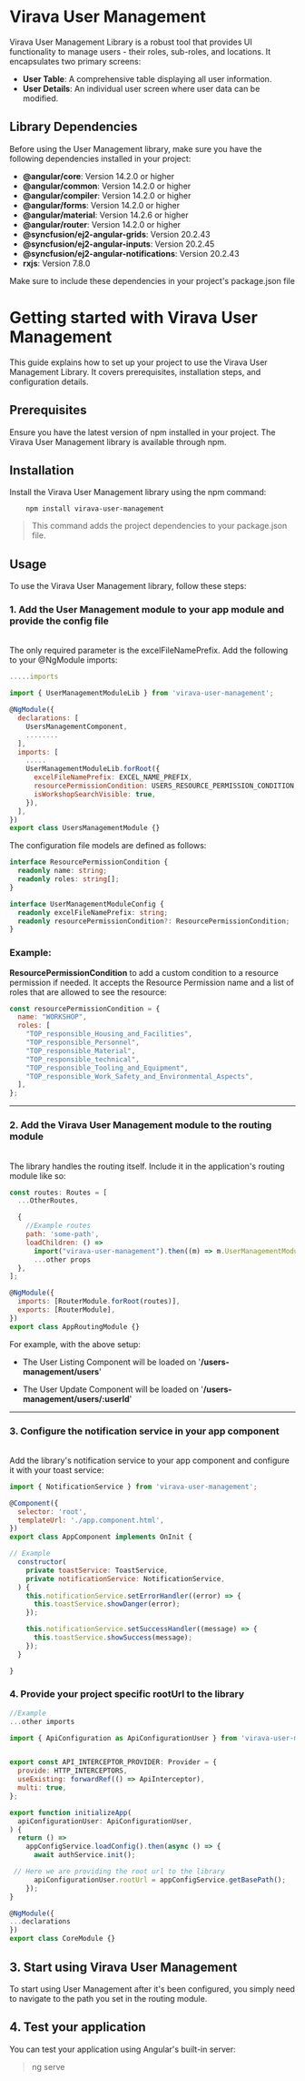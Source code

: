 # Virava User Management

Virava User Management Library is a robust tool that provides UI functionality to manage users - their roles, sub-roles, and locations. It encapsulates two primary screens:

- **User Table**: A comprehensive table displaying all user information.
- **User Details**: An individual user screen where user data can be modified.

## Library Dependencies

Before using the User Management library, make sure you have the following dependencies installed in your project:

- **@angular/core**: Version 14.2.0 or higher
- **@angular/common**: Version 14.2.0 or higher
- **@angular/compiler**: Version 14.2.0 or higher
- **@angular/forms**: Version 14.2.0 or higher
- **@angular/material**: Version 14.2.6 or higher
- **@angular/router**: Version 14.2.0 or higher
- **@syncfusion/ej2-angular-grids**: Version 20.2.43
- **@syncfusion/ej2-angular-inputs**: Version 20.2.45
- **@syncfusion/ej2-angular-notifications**: Version 20.2.43
- **rxjs**: Version 7.8.0

Make sure to include these dependencies in your project's package.json file

# Getting started with Virava User Management

This guide explains how to set up your project to use the Virava User Management Library. It covers prerequisites, installation steps, and configuration details.

## Prerequisites

Ensure you have the latest version of npm installed in your project. The Virava User Management library is available through npm.

## Installation

Install the Virava User Management library using the npm command:

        npm install virava-user-management

> This command adds the project dependencies to your package.json file.

## Usage

To use the Virava User Management library, follow these steps:

### 1. **Add the User Management module to your app module and provide the config file**

<br/>
The only required parameter is the excelFileNamePrefix. Add the following to your @NgModule imports:

```js
.....imports

import { UserManagementModuleLib } from 'virava-user-management';

@NgModule({
  declarations: [
    UsersManagementComponent,
    ........
  ],
  imports: [
    .....
    UserManagementModuleLib.forRoot({
      excelFileNamePrefix: EXCEL_NAME_PREFIX,
      resourcePermissionCondition: USERS_RESOURCE_PERMISSION_CONDITION,
      isWorkshopSearchVisible: true,
    }),
  ],
})
export class UsersManagementModule {}
```

The configuration file models are defined as follows:

```ts
interface ResourcePermissionCondition {
  readonly name: string;
  readonly roles: string[];
}

interface UserManagementModuleConfig {
  readonly excelFileNamePrefix: string;
  readonly resourcePermissionCondition?: ResourcePermissionCondition;
}
```

### **Example:**

**ResourcePermissionCondition** to add a custom condition to a resource permission if needed. It accepts the Resource Permission name and a list of roles that are allowed to see the resource:

```js
const resourcePermissionCondition = {
  name: "WORKSHOP",
  roles: [
    "TOP_responsible_Housing_and_Facilities",
    "TOP_responsible_Personnel",
    "TOP_responsible_Material",
    "TOP_responsible_technical",
    "TOP_responsible_Tooling_and_Equipment",
    "TOP_responsible_Work_Safety_and_Environmental_Aspects",
  ],
};
```

---

### 2. Add the Virava User Management module to the routing module

<br/>
The library handles the routing itself. Include it in the application's routing module like so:

```js
const routes: Routes = [
  ...OtherRoutes,

  {
    //Example routes
    path: 'some-path',
    loadChildren: () =>
      import("virava-user-management").then((m) => m.UserManagementModuleLib),
      ...other props
  },
];

@NgModule({
  imports: [RouterModule.forRoot(routes)],
  exports: [RouterModule],
})
export class AppRoutingModule {}
```

For example, with the above setup:

- The User Listing Component will be loaded on '**/users-management/users**'

- The User Update Component will be loaded on '**/users-management/users/:userId**'

---

### 3. Configure the notification service in your app component

<br/>
Add the library's notification service to your app component and configure it with your toast service:

```javascript
import { NotificationService } from 'virava-user-management';

@Component({
  selector: 'root',
  templateUrl: './app.component.html',
})
export class AppComponent implements OnInit {

// Example
  constructor(
    private toastService: ToastService,
    private notificationService: NotificationService,
  ) {
    this.notificationService.setErrorHandler((error) => {
      this.toastService.showDanger(error);
    });

    this.notificationService.setSuccessHandler((message) => {
      this.toastService.showSuccess(message);
    });
  }

}
```

### 4. Provide your project specific rootUrl to the library

```javascript
//Example
...other imports

import { ApiConfiguration as ApiConfigurationUser } from 'virava-user-management';


export const API_INTERCEPTOR_PROVIDER: Provider = {
  provide: HTTP_INTERCEPTORS,
  useExisting: forwardRef(() => ApiInterceptor),
  multi: true,
};

export function initializeApp(
  apiConfigurationUser: ApiConfigurationUser,
) {
  return () =>
    appConfigService.loadConfig().then(async () => {
      await authService.init();

 // Here we are providing the root url to the library
      apiConfigurationUser.rootUrl = appConfigService.getBasePath();
    });
}

@NgModule({
...declarations
})
export class CoreModule {}


```

## 3. Start using Virava User Management

To start using User Management after it's been configured, you simply need to navigate to the path you set in the routing module.

## 4. Test your application

You can test your application using Angular's built-in server:

> ng serve
